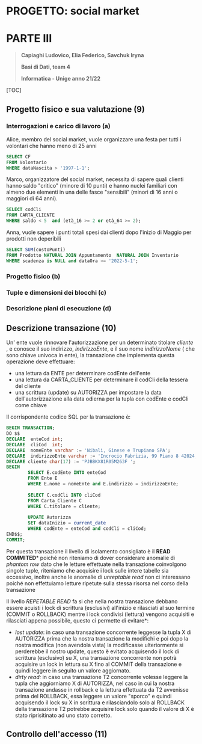 # PROGETTO: social market 

# PARTE III

> **Capiaghi Ludovico, Elia Federico, Savchuk Iryna**
>
> **Basi di Dati, team 4**
>
> **Informatica - Unige anno 21/22**

[TOC]

## **Progetto fisico e sua valutazione (9)**

### Interrogazioni e carico di lavoro (a)

Alice, membro del social market, vuole organizzare una festa per tutti i volontari che hanno meno di 25 anni

```sql
SELECT CF
FROM Volontario
WHERE dataNascita > '1997-1-1';
```

Marco, organizzatore del social market, necessita di sapere quali clienti hanno saldo "critico" (minore di 10 punti) e hanno nuclei familiari con almeno due elementi in una delle fasce "sensibili" (minori di 16 anni o maggiori di 64 anni).

```sql
SELECT codCli
FROM CARTA_CLIENTE
WHERE saldo < 5  and (età_16 >= 2 or età_64 >= 2);
```

Anna, vuole sapere i punti totali spesi dai clienti dopo l'inizio di Maggio per prodotti non deperibili

```sql
SELECT SUM(costoPunti)
FROM Prodotto NATURAL JOIN Appuntamento  NATURAL JOIN Inventario
WHERE scadenza is NULL and dataOra >= '2022-5-1';
```



### Progetto fisico (b)



### Tuple e dimensioni dei blocchi (c)





### Descrizione piani di esecuzione (d)



## **Descrizione transazione (10)**

Un' ente vuole rinnovare l'autorizzazione per un determinato titolare *cliente* , e conosce il suo indirizzo, *indirizzoEnte*,  e il suo nome *indirizzoNome* ( che sono chiave univoca in ente), la transazione che implementa questa operazione deve effettuare:

- una lettura da ENTE per determinare codEnte dell'ente
- una lettura da CARTA_CLIENTE per determinare il codCli della tessera del cliente
- una scrittura (update) su AUTORIZZA per impostare la data dell'autorizzazione  alla data odierna per la tupla con  codEnte e codCli come chiave 

Il corrispondente codice SQL per la transazione è:

```sql
BEGIN TRANSACTION;
DO $$
DECLARE  enteCod int;
DECLARE  cliCod  int;
DECLARE  nomeEnte varchar := 'Nibali, Ginese e Trupiano SPA'; 
DECLARE  indirizzoEnte varchar := 'Incrocio Fabrizia, 99 Piano 8 42024, Castelnovo Di Sotto (RE)';
DECLARE cliente char(17) := 'PJBBKX81R05M263F ';
BEGIN
        SELECT E.codEnte INTO enteCod
        FROM Ente E
        WHERE E.nome = nomeEnte and E.indirizzo = indirizzoEnte;
        
        SELECT C.codCli INTO cliCod
        FROM Carta_Cliente C
        WHERE C.titolare = cliente;
        
        UPDATE Autorizza
        SET dataInizio = current_date
        WHERE codEnte = enteCod and codCli = cliCod;
END$$;
COMMIT;
```

Per questa transazione il livello di isolamento consigliato è il **READ COMMITED*** poiché non riteniamo di dover considerare anomalie di *phantom row* dato che le letture effettuate nella transazione coinvolgono singole tuple, riteniamo che acquisire i lock sulle intere tabelle sia eccessivo, inoltre anche le anomalie di *unreptable read* non ci interessano poiché non effettuiamo letture ripetute sulla stessa risorsa nel corso della transazione  

Il livello *REPETABLE READ* fa si che nella nostra transazione debbano essere acuisti i lock di scrittura (esclusivi) all'inizio e rilasciati al suo termine (COMMIT o ROLLBACK) mentre i lock condivisi (lettura) vengono acquisiti e rilasciati appena possibile, questo ci permette di evitare*:

- *lost update*: in caso una transazione concorrente leggesse  la tupla  X di AUTORIZZA prima che la nostra transazione la modifichi e poi dopo la nostra modifica (non avendola vista) la modificasse ulteriormente si perderebbe il nostro update, questo è evitato acquisendo il lock di scrittura (esclusivo) su X, una transazione concorrente non potrà acquisire un lock in lettura su X fino al COMMIT della transazione e quindi leggere in seguito un valore aggiornato.
- *dirty read:* in caso una transazione T2 concorrente volesse leggere la tupla che aggiorniamo X di AUTORIZZA, nel caso in cui la nostra transazione andasse in rollback e la lettura effettuata da T2 avvenisse prima del ROLLBACK, essa leggere un valore "sporco" e quindi acquisendo il lock su X in scrittura e rilasciandolo solo al ROLLBACK della transazione T2 potrebbe acquisire lock solo quando il valore di X è stato riprisitinato ad uno stato corretto.



## **Controllo dell'accesso (11)**
